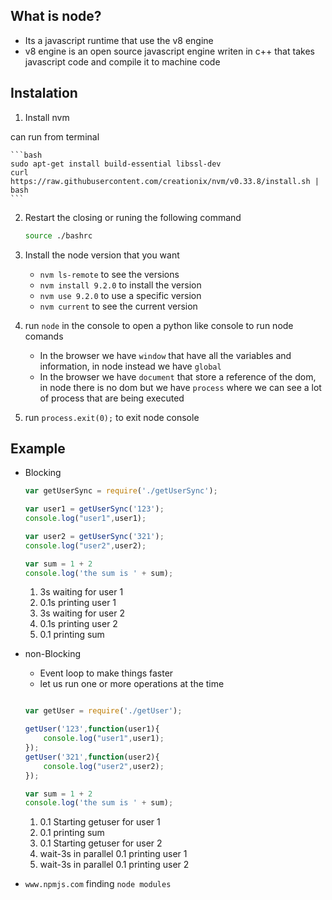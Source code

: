 ## What is node?

- Its a javascript runtime that use the v8 engine
- v8 engine is an open source javascript engine writen in c++ that takes javascript code and compile it to machine code 

## Instalation 

1. Install nvm 

can run from terminal 

	```bash
	sudo apt-get install build-essential libssl-dev
	curl https://raw.githubusercontent.com/creationix/nvm/v0.33.8/install.sh | bash
	```
2. Restart the closing or runing the following command

	```bash
	source ./bashrc 
	```
3. Install the node version that you want
	- `nvm ls-remote` to see the versions
	- `nvm install 9.2.0` to install the version
	- `nvm use 9.2.0` to use a specific version
	- `nvm current` to see the current version

4. run `node` in the console to open a python like console to run node comands

	- In the browser we have `window` that have all the variables and information, in node instead we have `global`
	- In the browser we have `document` that store a reference of the dom, in node there is no dom but we have `process` where we can see a lot of process that are being executed

5. run `process.exit(0);` to exit node console 

## Example

- Blocking

	```js
	var getUserSync = require('./getUserSync');

	var user1 = getUserSync('123');
	console.log("user1",user1);

	var user2 = getUserSync('321');
	console.log("user2",user2);

	var sum = 1 + 2
	console.log('the sum is ' + sum);
	```
	1. 3s waiting for user 1
	2. 0.1s printing user 1
	3. 3s waiting for user 2
	4. 0.1s printing user 2
	5. 0.1 printing sum
- non-Blocking
	- Event loop to make things faster
	- let us run one or more operations at the time 	
	```js

	var getUser = require('./getUser');

	getUser('123',function(user1){
		console.log("user1",user1);
	});
	getUser('321',function(user2){
		console.log("user2",user2);
	});

	var sum = 1 + 2
	console.log('the sum is ' + sum);
	```
	1. 0.1 Starting getuser for user 1
	5. 0.1 printing sum
	3. 0.1 Starting getuser for user 2
	2. wait-3s in parallel 0.1 printing user 1
	4. wait-3s in parallel 0.1 printing user 2

- `www.npmjs.com` finding `node modules`